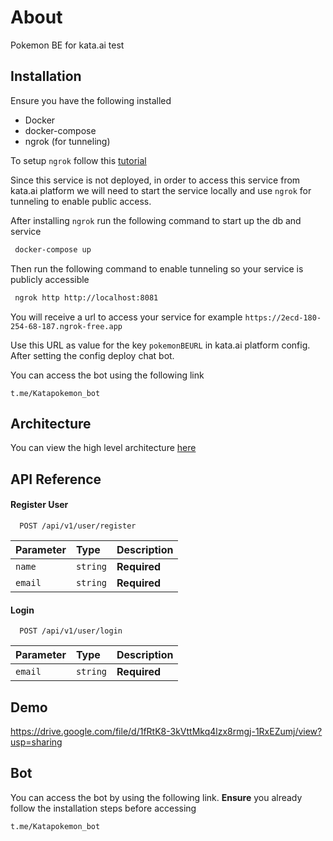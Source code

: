 
# About

Pokemon BE for kata.ai test


## Installation

Ensure you have the following installed
- Docker
- docker-compose
- ngrok (for tunneling)

To setup `ngrok` follow this [tutorial](https://ngrok.com/docs/getting-started/?os=windows)

Since this service is not deployed, in order to access this service from kata.ai platform we will need to start the service locally and use `ngrok` for tunneling to enable public access.

After installing `ngrok` run the following command to start up the db and service
```bash
 docker-compose up
```
    
Then run the following command to enable tunneling so your service is publicly accessible
```bash
 ngrok http http://localhost:8081
```

You will receive a url to access your service for example `https://2ecd-180-254-68-187.ngrok-free.app`

Use this URL as value for the key `pokemonBEURL` in kata.ai platform config. After setting the config deploy chat bot.

You can access the bot using the following link

````
t.me/Katapokemon_bot
````

## Architecture

You can view the high level architecture [here](https://drive.google.com/file/d/1gDttQu303wf1xGRSR0ruySMLHnUIqb8r/view?usp=sharing) 
## API Reference

#### Register User

```http
  POST /api/v1/user/register
```

| Parameter | Type     | Description                |
| :-------- | :------- | :------------------------- |
| `name` | `string` | **Required** |
| `email`      | `string` | **Required** |

#### Login

```http
  POST /api/v1/user/login
```

| Parameter | Type     | Description                       |
| :-------- | :------- | :-------------------------------- |
| `email`      | `string` | **Required** |




## Demo

https://drive.google.com/file/d/1fRtK8-3kVttMkq4lzx8rmgj-1RxEZumj/view?usp=sharing

## Bot
You can access the bot by using the following link. **Ensure** you already follow the installation steps before accessing

````
t.me/Katapokemon_bot
````